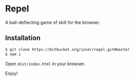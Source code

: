 # Repel

A ball-deflecting game of skill for the browser.

## Installation

```bash
$ git clone https://bitbucket.org/isner/repel.git#master
$ npm i
```

Open `dist/index.html` in your browser.

Enjoy!
